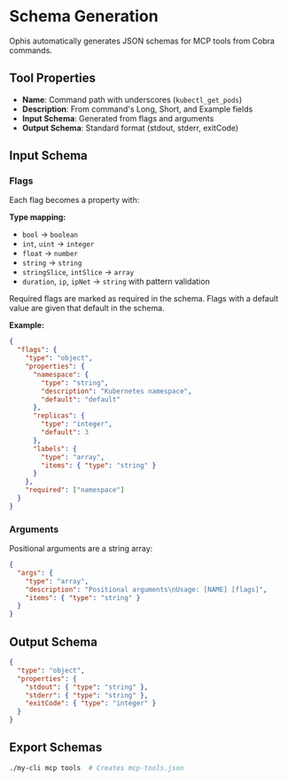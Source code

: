 # Schema Generation

Ophis automatically generates JSON schemas for MCP tools from Cobra commands.

## Tool Properties

- **Name**: Command path with underscores (`kubectl_get_pods`)
- **Description**: From command's Long, Short, and Example fields
- **Input Schema**: Generated from flags and arguments
- **Output Schema**: Standard format (stdout, stderr, exitCode)

## Input Schema

### Flags

Each flag becomes a property with:

**Type mapping:**

- `bool` → `boolean`
- `int`, `uint` → `integer`
- `float` → `number`
- `string` → `string`
- `stringSlice`, `intSlice` → `array`
- `duration`, `ip`, `ipNet` → `string` with pattern validation

Required flags are marked as required in the schema. Flags with a default value are given that default in the schema.

**Example:**

```json
{
  "flags": {
    "type": "object",
    "properties": {
      "namespace": {
        "type": "string",
        "description": "Kubernetes namespace",
        "default": "default"
      },
      "replicas": {
        "type": "integer",
        "default": 3
      },
      "labels": {
        "type": "array",
        "items": { "type": "string" }
      }
    },
    "required": ["namespace"]
  }
}
```

### Arguments

Positional arguments are a string array:

```json
{
  "args": {
    "type": "array",
    "description": "Positional arguments\nUsage: [NAME] [flags]",
    "items": { "type": "string" }
  }
}
```

## Output Schema

```json
{
  "type": "object",
  "properties": {
    "stdout": { "type": "string" },
    "stderr": { "type": "string" },
    "exitCode": { "type": "integer" }
  }
}
```

## Export Schemas

```bash
./my-cli mcp tools  # Creates mcp-tools.json
```
